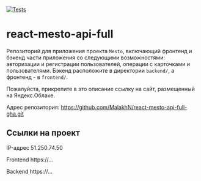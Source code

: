 [![Tests](https://github.com/MalakhN/react-mesto-api-full-gha/actions/workflows/tests.yml/badge.svg)](https://github.com/MalakhN/react-mesto-api-full-gha/actions/workflows/tests.yml)
# react-mesto-api-full
Репозиторий для приложения проекта `Mesto`, включающий фронтенд и бэкенд части приложения со следующими возможностями: авторизации и регистрации пользователей, операции с карточками и пользователями. Бэкенд расположите в директории `backend/`, а фронтенд - в `frontend/`.

Пожалуйста, прикрепите в это описание ссылку на сайт, размещенный на Яндекс.Облаке.

Адрес репозитория: https://github.com/MalakhN/react-mesto-api-full-gha.git

## Ссылки на проект

IP-адрес 51.250.74.50

Frontend https://...

Backend https://...
